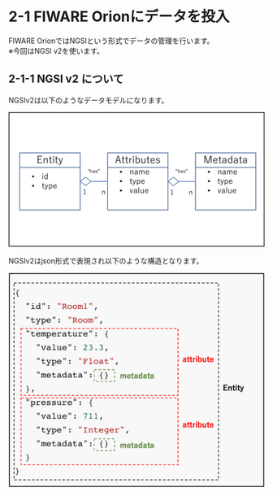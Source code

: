 # 2-1 FIWARE Orionにデータを投入


FIWARE OrionではNGSIという形式でデータの管理を行います。  
※今回はNGSI v2を使います。

## 2-1-1 NGSI v2 について

NGSIv2は以下のようなデータモデルになります。

![NGSIv2](https://github.com/c-3lab/katacoda-scenarios/raw/main/assets/part2/2-0.png)

NGSIv2はjson形式で表現され以下のような構造となります。

![NGSIv2](https://github.com/c-3lab/katacoda-scenarios/raw/main/assets/part2/2-1.png)


